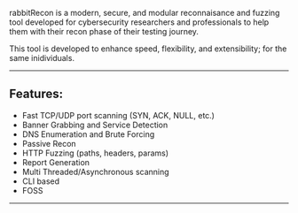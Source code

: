 rabbitRecon is a modern, secure, and modular reconnaisance and fuzzing tool developed for cybersecurity researchers and professionals
to help them with their recon phase of their testing journey.

This tool is developed to enhance speed, flexibility, and extensibility; for the same inidividuals.

---

## Features:

- Fast TCP/UDP port scanning (SYN, ACK, NULL, etc.)
- Banner Grabbing and Service Detection
- DNS Enumeration and Brute Forcing
- Passive Recon
- HTTP Fuzzing (paths, headers, params)
- Report Generation
- Multi Threaded/Asynchronous scanning
- CLI based
- FOSS

---
